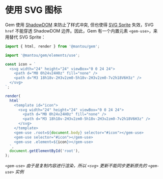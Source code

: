 # 使用 SVG 图标

Gem 使用 [ShadowDOM](https://developer.mozilla.org/en-US/docs/Web/Web_Components/Using_shadow_DOM) 来防止了样式冲突,
但也使得 [SVG Sprite](https://css-tricks.com/svg-sprites-use-better-icon-fonts/) 失效，SVG `href` 不能穿透 ShadowDOM 边界。因此，Gem 有一个内置元素 `<gem-use>`，来用替代 SVG Sprite：

<gbp-sandpack dependencies="@mantou/gem">

```js index.js
import { html, render } from '@mantou/gem';

import '@mantou/gem/elements/use';

const icon = `
  <svg width="24" height="24" viewBox="0 0 24 24">
    <path d="M0 0h24v24H0z" fill="none" />
    <path d="M3 18h18v-2H3v2zm0-5h18v-2H3v2zm0-7v2h18V6H3z" />
  </svg>
`;

render(
  html`
    <template id="icon">
      <svg width="24" height="24" viewBox="0 0 24 24">
        <path d="M0 0h24v24H0z" fill="none" />
        <path d="M3 18h18v-2H3v2zm0-5h18v-2H3v2zm0-7v2h18V6H3z" />
      </svg>
    </template>
    <gem-use .root=${document.body} selector="#icon"></gem-use>
    <gem-use selector="#icon"></gem-use>
    <gem-use .element=${icon}></gem-use>
  `,
  document.getElementById('root'),
);
```

</gbp-sandpack>

_`<gem-use>` 由于是复制内容进行渲染，所以 `<svg>` 更新不能同步更新原先的 `<gem-use>` 实例_

